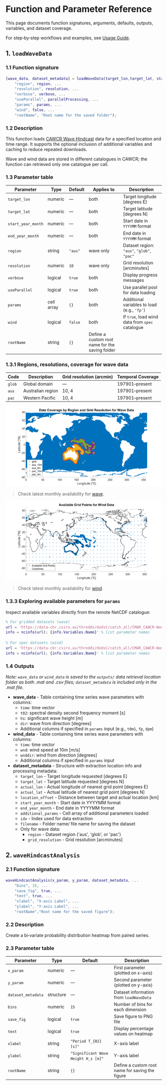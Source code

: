 # Function and Parameter Reference

This page documents function signatures, arguments, defaults, outputs, variables, and dataset coverage.

For step‑by‑step workflows and examples, see [Usage Guide](usage.md).

## 1. `loadWaveData`

### 1.1 Function signature

```matlab
[wave_data, dataset_metadata] = loadWaveData(target_lon,target_lat, start_year_month, end_year_month, ...
    "region", region, ...
    "resolution", resolution, ...
    "verbose", verbose, ...
    "useParallel", parallelProcessing, ...
    "params", params, ...
    "wind", false, ...
    "rootName", "Root name for the saved folder");
```

### 1.2 Description

This function loads [CAWCR Wave Hindcast](https://researchdata.edu.au/cawcr-wave-hindcast-aggregated-collection/1401722#:~:text=Organisation%26rft,4%20degree%20%2824%20arcminute) data for a specified location and time range. It supports the optional inclusion of additional variables and caching to reduce repeated downloads.

Wave and wind data are stored in different catalogues in CAWCR; the function can retrieved only one catalogue per call.

### 1.3 Parameter table

| Parameter          | Type       | Default | Applies to                                      | Description                                     |
| ------------------ | ---------- | ------- | ----------------------------------------------- | ----------------------------------------------- |
| `target_lon`       | numeric    | —       | both                                            | Target longitude [degrees E]                    |
| `target_lat`       | numeric    | —       | both                                            | Target latitude [degrees N]                     |
| `start_year_month` | numeric    | —       | both                                            | Start date in `YYYYMM` format                   |
| `end_year_month`   | numeric    | —       | both                                            | End date in `YYYYMM` format                     |
| `region`           | string     | `"aus"` | wave only                                       | Dataset region: `"aus"`, `"glob"`, `"pac"`      |
| `resolution`       | numeric    | `10`    | wave only                                       | Grid resolution [arcminutes]                    |
| `verbose`          | logical    | `true`  | both                                            | Display progress messages                       |
| `useParallel`      | logical    | `true`  | both                                            | Use parallel pool for data loading              |
| `params`           | cell array | `{}`    | both                                            | Additional variables to load (e.g., `'fp'`)     |
| `wind`             | logical    | `false` | both                                            | If `true`, load wind data from `spec` catalogue |
| `rootName`         | string     | `{}`    | Define a custom root name for the saving folder |

### 1.3.1 Regions, resolutions, coverage for wave data

| Code   | Description       | Grid resolution (arcmin) | Temporal Coverage |
| ------ | ----------------- | ------------------------ | ----------------- |
| `glob` | Global domain     | —                        | 197901–present    |
| `aus`  | Australian region | 10, 4                    | 197901–present    |
| `pac`  | Western Pacific   | 10, 4                    | 197901–present    |

![Data Coverage by Region and Resolution](figures/dataCoverage_gridded.png)

> Check latest monthly availability for [wave](https://data-cbr.csiro.au/thredds/catalog/catch_all/CMAR_CAWCR-Wave_archive/CAWCR_Wave_Hindcast_aggregate/gridded/catalog.html).

![Available Grind Points for spec Catalogue](figures/dataCoverage_spec.png)

> Check latest monthly availability for [wind](https://data-cbr.csiro.au/thredds/catalog/catch_all/CMAR_CAWCR-Wave_archive/CAWCR_Wave_Hindcast_aggregate/spec/catalog.html).

### 1.3.3 Exploring available parameters for `params`

Inspect available variables directly from the remote NetCDF catalogue:

```matlab
% For gridded datasets (wave)
url = 'https://data-cbr.csiro.au/thredds/dodsC/catch_all/CMAR_CAWCR-Wave_archive/CAWCR_Wave_Hindcast_aggregate/gridded/ww3.aus_4m.202508.nc';
info = ncinfo(url); {info.Variables.Name}' % list parameter names

% For spec datasets (wind)
url = 'https://data-cbr.csiro.au/thredds/dodsC/catch_all/CMAR_CAWCR-Wave_archive/CAWCR_Wave_Hindcast_aggregate/spec/ww3.202508_spec.nc';
info = ncinfo(url); {info.Variables.Name}' % list parameter names
```

### 1.4 Outputs

_Note: `wave_data` or `wind_data` is saved to the `outputs/` data retrieval location folder as both .mat and .csv files; `dataset_metadata` is included only in the .mat file._

- **wave_data** - Table containing time series wave parameters with columns:
  - `time`: time vector
  - `t02`: spectral density second frequency moment [s]
  - `hs`: significant wave height [m]
  - `dir`: wave from direction [degrees]
  - Additional columns if specified in `params` input (e.g., `t0m1`, `fp`, `dpm`)
- **wind_data** - Table containing time series wave parameters with columns:
  - `time`: time vector
  - `wnd`: wind speed at 10m [m/s]
  - `wnddir`: wind from direction [degrees]
  - Additional columns if specified in `params` input
- **dataset_metadata** - Structure with extraction location info and processing metadata:
  - `target_lon` - Target longitude requested [degrees E]
  - `target_lat` - Target latitude requested [degrees N]
  - `actual_lon` - Actual longitude of nearest grid point [degrees E]
  - `actual_lat` - Actual latitude of nearest grid point [degrees N]
  - `location_offset` - Distance between target and actual location [km]
  - `start_year_month` - Start date in YYYYMM format
  - `end_year_month` - End date in YYYYMM format
  - `additional_params` - Cell array of additional parameters loaded
  - `idx` - Index used for data extraction
  - `filename` - Folder name/ file name for saving the dataset
  - Only for wave data:
    - `region` - Dataset region ('aus', 'glob', or 'pac')
    - `grid_resolution` - Grid resolution [arcminutes]

## 2. `waveHindcastAnalysis`

### 2.1 Function signature

```matlab
waveHindcastAnalysis(x_param, y_param, dataset_metadata, ...
    "bins", 15, ...
    "save_fig", true, ...
    "text", true, ...
    "xlabel", "X-axis Label", ...
    "ylabel", "Y-axis Label", ...
    "rootName","Root name for the saved figure");
```

### 2.2 Description

Create a bi‑variate probability distribution heatmap from paired series.

### 2.3 Parameter table

| Parameter          | Type      | Default                             | Description                                     |
| ------------------ | --------- | ----------------------------------- | ----------------------------------------------- |
| `x_param`          | numeric   | —                                   | First parameter (plotted on x-axis)             |
| `y_param`          | numeric   | —                                   | Second parameter (plotted on y-axis)            |
| `dataset_metadata` | structure | —                                   | Dataset information from `loadWaveData`         |
| `bins`             | numeric   | `15`                                | Number of bins for each dimension               |
| `save_fig`         | logical   | `true`                              | Save figure to PNG file                         |
| `text`             | logical   | `true`                              | Display percentage values on heatmap            |
| `xlabel`           | string    | `"Period T_{02} [s]"`               | X-axis label                                    |
| `ylabel`           | string    | `"Significant Wave Height H_s [m]"` | Y-axis label                                    |
| `rootName`         | string    | `{}`                                | Define a custom root name for saving the figure |
